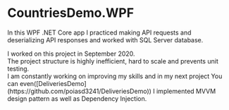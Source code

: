 # CountriesDemo.WPF
<p>
  In this WPF .NET Core app I practiced making API requests and deserializing API responses and worked with SQL Server database.
<p/>
<p>
  I worked on this project in September 2020.
  <br>
  The project structure is highly inefficient, hard to scale and prevents unit testing.
  <br>
  I am constantly working on improving my skills and in my next project You can even([DeliveriesDemo](https://github.com/poiasd3241/DeliveriesDemo)) I implemented MVVM design pattern as well as Dependency Injection.
<p/>
